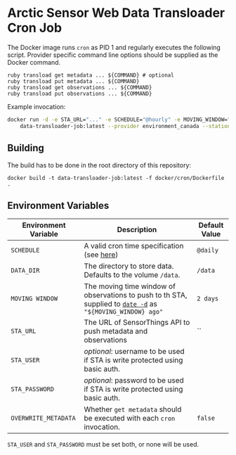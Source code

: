 # Arctic Sensor Web Data Transloader Cron Job

The Docker image runs `cron` as PID 1 and regularly executes the following script. Provider specific command line options should be supplied as the Docker command.

```shell
ruby transload get metadata ... ${COMMAND} # optional
ruby transload put metadata ... ${COMMAND}
ruby transload get observations ... ${COMMAND}
ruby transload put observations ... ${COMMAND}
```

Example invocation:

```sh
docker run -d -e STA_URL="..." -e SCHEDULE="@hourly" -e MOVING_WINDOW="1 day" \
    data-transloader-job:latest --provider environment_canada --station_id CWCF
```

## Building

The build has to be done in the root directory of this repository:

```
docker build -t data-transloader-job:latest -f docker/cron/Dockerfile .
```

## Environment Variables

| Environment Variable | Description                                                                                                             | Default Value |
| -------------------- | ----------------------------------------------------------------------------------------------------------------------- | ------------- |
| `SCHEDULE`           | A valid cron time specification (see [here][man5crontab])                                                               | `@daily`      |
| `DATA_DIR`           | The directory to store data. Defaults to the volume `/data`.                                                            | `/data`       |
| `MOVING WINDOW`      | The moving time window of observations to push to th STA, supplied to [`date -d`][man1date] as `"${MOVING_WINDOW} ago"` | `2 days`      |
| `STA_URL`            | The URL of SensorThings API to push metadata and observations                                                           | ``            |
| `STA_USER`           | *optional*: username to be used if STA is write protected using basic auth.                                             |               |
| `STA_PASSWORD`       | *optional*: password to be used if STA is write protected using basic auth.                                             |               |
| `OVERWRITE_METADATA` | Whether `get metadata` should be executed with each `cron` invocation.                                                  | `false`       |

`STA_USER` and `STA_PASSWORD` must be set both, or none will be used.

[man1date]: https://man7.org/linux/man-pages/man1/date.1.html
[man5crontab]: https://man7.org/linux/man-pages/man5/crontab.5.html
